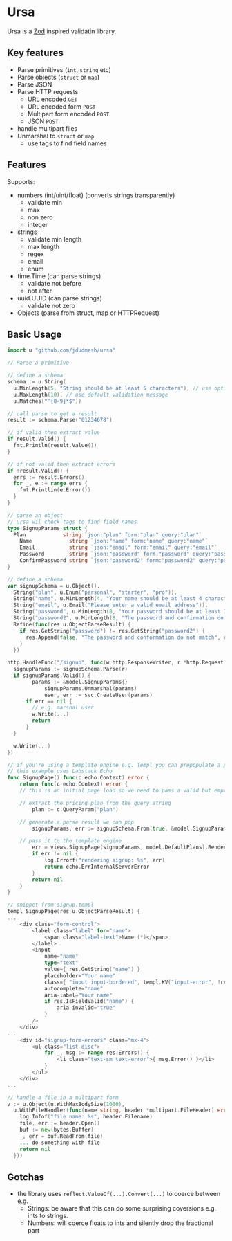 # Ursa

Ursa is a [Zod](https://github.com/colinhacks/zod) inspired validatin library.

## Key features

- Parse primitives (`int`, `string` etc)
- Parse objects (`struct` or `map`)
- Parse JSON
- Parse HTTP requests
  - URL encoded `GET`
  - URL encoded form `POST`
  - Multipart form encoded `POST`
  - JSON `POST`
- handle multipart files
- Unmarshal to `struct` or `map`
  - use tags to find field names

## Features

Supports:

- numbers (int/uint/float) (converts strings transparently)
  - validate min
  - max
  - non zero
  - integer
- strings
  - validate min length
  - max length
  - regex
  - email
  - enum
- time.Time (can parse strings)
  - validate not before
  - not after
- uuid.UUID (can parse strings)
  - validate not zero
- Objects (parse from struct, map or HTTPRequest)

## Basic Usage

```go
import u "github.com/jdudmesh/ursa"

// Parse a primitive

// define a schema
schema := u.String(
  u.MinLength(5, "String should be at least 5 characters"), // use optional validation message
  u.MaxLength(10), // use default validation message
  u.Matches("^[0-9]*$"))

// call parse to get a result
result := schema.Parse("01234678")

// if valid then extract value
if result.Valid() {
  fmt.Println(result.Value())
}

// if not valid then extract errors
if !result.Valid() {
  errs := result.Errors()
  for _, e := range errs {
    fmt.Printlin(e.Error())
  }
}

// parse an object
// ursa wil check tags to find field names
type SignupParams struct {
  Plan            string `json:"plan" form:"plan" query:"plan"`
	Name            string `json:"name" form:"name" query:"name"`
	Email           string `json:"email" form:"email" query:"email"`
	Password        string `json:"password" form:"password" query:"password"`
	ConfirmPassword string `json:"password2" form:"password2" query:"password2"`
}

// define a schema
var signupSchema = u.Object().
  String("plan", u.Enum("personal", "starter", "pro")).
  String("name", u.MinLength(4, "Your name should be at least 4 characters")).
  String("email", u.Email("Please enter a valid email address")).
  String("password", u.MinLength(8, "Your password should be at least 10 characters")).
  String("password2", u.MinLength(8, "The password and confirmation do not match")).
  Refine(func(res u.ObjectParseResult) {
    if res.GetString("password") != res.GetString("password2") {
      res.Append(false, "The password and conformation do not match", errors.New("password mismatch"))
    }
  })

http.HandleFunc("/signup", func(w http.ResponseWriter, r *http.Request) {
  signupParams := signupSchema.Parse(r)
  if signupParams.Valid() {
    	params := &model.SignupParams{}
			signupParams.Unmarshal(params)
			user, err := svc.CreateUser(params)
      if err == nil {
        // e.g. marshal user
        w.Write(...)
        return
      }
  }

  w.Write(...)
})

// if you're using a template engine e.g. Templ you can prepopulate a parse result
// this example uses Labstack Echo
func SignupPage() func(c echo.Context) error {
	return func(c echo.Context) error {
    // this is an initial page load so we need to pass a valid but empty result to the page template

    // extract the pricing plan from the query string
		plan := c.QueryParam("plan")

    // generate a parse result we can pop
		signupParams, err := signupSchema.From(true, &model.SignupParams{Plan: plan})

    // pass it to the template engine
		err = views.SignupPage(signupParams, model.DefaultPlans).Render(c.Request().Context(), c.Response().Writer)
		if err != nil {
			log.Errorf("rendering signup: %s", err)
			return echo.ErrInternalServerError
		}
		return nil
	}
}

// snippet from signup.templ
templ SignupPage(res u.ObjectParseResult) {
...
	<div class="form-control">
		<label class="label" for="name">
			<span class="label-text">Name (*)</span>
		</label>
		<input
 			name="name"
 			type="text"
 			value={ res.GetString("name") }
 			placeholder="Your name"
 			class={ "input input-bordered", templ.KV("input-error", !res.IsFieldValid("name")) }
 			autocomplete="name"
 			aria-label="Your name"
 			if res.IsFieldValid("name") {
				aria-invalid="true"
			}
		/>
	</div>
...
	<div id="signup-form-errors" class="mx-4">
		<ul class="list-disc">
			for _, msg := range res.Errors() {
				<li class="text-sm text-error">{ msg.Error() }</li>
			}
		</ul>
	</div>
...

// handle a file in a multipart form
v := u.Object(u.WithMaxBodySize(1000),
  u.WithFileHandler(func(name string, header *multipart.FileHeader) error {
    log.Infof("file name: %s", header.Filename)
    file, err := header.Open()
    buf := new(bytes.Buffer)
    _, err = buf.ReadFrom(file)
    ... do something with file
    return nil
  }))
```

## Gotchas

- the library uses `reflect.ValueOf(...).Convert(...)` to coerce between e.g.
  - Strings: be aware that this can do some surprising coversions e.g. ints to strings.
  - Numbers: will coerce floats to ints and silently drop the fractional part
